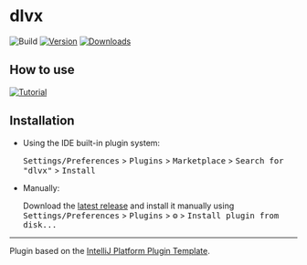 # dlvx

![Build](https://github.com/BOFA1ex/dlvx/workflows/Build/badge.svg)
[![Version](https://img.shields.io/jetbrains/plugin/v/PLUGIN_ID.svg)](https://plugins.jetbrains.com/plugin/23495-dlvx)
[![Downloads](https://img.shields.io/jetbrains/plugin/d/PLUGIN_ID.svg)](https://plugins.jetbrains.com/plugin/23495-dlvx)

## How to use 
[![Tutorial](https://img.youtube.com/vi/mOK-5DCDVNY/0.jpg)](https://www.youtube.com/watch?v=mOK-5DCDVNY)

## Installation

- Using the IDE built-in plugin system:

  <kbd>Settings/Preferences</kbd> > <kbd>Plugins</kbd> > <kbd>Marketplace</kbd> > <kbd>Search for "dlvx"</kbd> >
  <kbd>Install</kbd>

- Manually:

  Download the [latest release](https://github.com/BOFA1ex/dlvx/releases/latest) and install it manually using
  <kbd>Settings/Preferences</kbd> > <kbd>Plugins</kbd> > <kbd>⚙️</kbd> > <kbd>Install plugin from disk...</kbd>

---
Plugin based on the [IntelliJ Platform Plugin Template][template].

[template]: https://github.com/JetBrains/intellij-platform-plugin-template

[docs:plugin-description]: https://plugins.jetbrains.com/docs/intellij/plugin-user-experience.html#plugin-description-and-presentation
